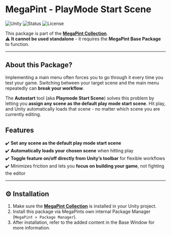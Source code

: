 # MegaPint - PlayMode Start Scene

![Unity](https://img.shields.io/badge/Unity-2022%2B-blue.svg?logo=unity)
![Status](https://img.shields.io/badge/status-active-success.svg)
![License](https://img.shields.io/badge/license-Apache%202.0-green.svg)

This package is part of the **[MegaPint Collection](https://github.com/tiogiras/MegaPint)**.  
⚠️ **It cannot be used standalone** - it requires the **MegaPint Base Package** to function.

---

## About this Package?

Implementing a main menu often forces you to go through it every time you test your game. Switching between your target scene and the main menu repeatedly can **break your workflow**.

The **Autostart** tool (aka **Playmode Start Scene**) solves this problem by letting you **assign any scene as the default play mode start scene**. Hit play, and Unity automatically loads that scene - no matter which scene you are currently editing.

## Features

✔️ **Set any scene as the default play mode start scene**    
✔️ **Automatically loads your chosen scene** when hitting play    
✔️ **Toggle feature on/off directly from Unity’s toolbar** for flexible workflows    
✔️ Minimizes friction and lets you **focus on building your game**, not fighting the editor    

---

## ⚙️ Installation

1. Make sure the **[MegaPint Collection](https://github.com/tiogiras/MegaPint)** is installed in your Unity project.  
2. Install this package via MegaPints own internal Package Manager (`MegaPint > Package Manager`).  
3. After installation, refer to the added content in the Base Window for more information. 
